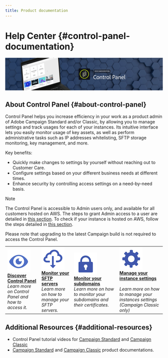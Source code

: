 ```yaml
---
title: Product documentation
---
```


# Help Center {#control-panel-documentation}

![](assets/banner.png)

## About Control Panel {#about-control-panel}

Control Panel helps you increase efficiency in your work as a product admin of Adobe Campaign Standard and/or Classic, by allowing you to manage settings and track usages for each of your instances. Its intuitive interface lets you easily monitor usage of key assets, as well as perform administrative tasks such as IP addresses whitelisting, SFTP storage monitoring, key management, and more.

Key benefits:

* Quickly make changes to settings by yourself without reaching out to Customer Care.
* Configure settings based on your different business needs at different times.
* Enhance security by controlling access settings on a need-by-need basis.

>[!NOTE]
>The Control Panel is accessible to Admin users only, and available for all customers hosted on AWS. The steps to grant Admin access to a user are detailed in [this section](discover/using/managing-permissions.md). To check if your instance is hosted on AWS, follow the steps detailed in [this section](faq.md).
>
>Please note that upgrading to the latest Campaign build is not required to access the Control Panel.

<table>
<tr>
    <td>
        <a href="discover/using/accessing-control-panel.md"><img alt="conditions" src="assets/discover.png"/></a>
        <div><a href="discover/using/accessing-control-panel.md"><strong>Discover Control Panel</strong></a></div>
        <em>Learn more on Control Panel and how to access it.</em>
    </td>
    <td>
        <a href="sftp/using/about-sftp-management.md"><img alt="conditions" src="assets/sftp.png"/></a>
        <div><a href="sftp/using/about-sftp-management.md"><strong>Monitor your SFTP servers</strong></a></div>
        <em>Learn more on how to manage your SFTP servers.</em>
    </td>
    <td>
        <a href="subdomains-certificates/using/about-ssl-certificates.md"><img alt="conditions" src="assets/subdomains.png"/></a>
        <div><a href="subdomains-certificates/using/about-ssl-certificates.md"><strong>Monitor your subdomains</strong></a></div>
        <em>Learn more on how to monitor your subdomains and their certificates.</em>
    </td>
    <td>
        <a href="instances-settings/using/ip-whitelisting-instance-access.md"><img alt="conditions" src="assets/instance_settings.png"/></a>
        <div><a href="instances-settings/using/ip-whitelisting-instance-access.md"><strong>Manage your instance settings</strong></a></div>
        <br/><em>Learn more on how to manage your instances settings (Campaign Classic only)</em>
    </td>
</tr>
</table>

## Additional Resources {#additional-resources}

* Control Panel tutorial videos for [Campaign Standard](https://docs.adobe.com/content/help/en/campaign-learn/campaign-standard-tutorials/administrating/control-panel/control-panel-overview.html) and [Campaign Classic](https://docs.adobe.com/content/help/en/campaign-learn/campaign-classic-tutorials/administrating/control-panel-acc/control-panel-overview.html)
* [Campaign Standard](https://docs.adobe.com/content/help/en/campaign-standard/using/campaign-standard-home.html) and [Campaign Classic](https://docs.adobe.com/content/help/en/campaign-classic/using/campaign-classic-home.html) product documentations.
